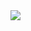 <!DOCTYPE html>
<html>
	<head>
		<title>chx</title>
	</head>
	<body>
		<img src="images/1.jpg" />
	</body>
</html>
